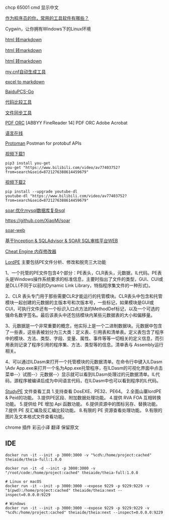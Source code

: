 chcp 65001 cmd 显示中文

[作为程序员的你，常用的工具软件有哪些？](https://www.zhihu.com/question/22867411/answer/923997976)

Cygwin，让你拥有Windows下的Linux环境

[html 转markdown](https://tool.lu/markdown/) 

[html 转markdown](https://github.com/domchristie/turndown )

[html 转markdown](http://domchristie.github.io/turndown/)

[my.cnf自动生成工具](https://imysql.com/my-cnf-wizard.html)

[excel to markdown](http://www.tablesgenerator.com/markdown_tables)

[BaiduPCS-Go](https://github.com/iikira/BaiduPCS-Go)

[代码比较工具](https://blog.csdn.net/yueliang2100/article/details/82190257)

[文件同步工具](https://freefilesync.org/)

[PDF ORC](https://lightpdf.com/zh/ocr)
[ABBYY FineReader 14] PDF ORC
Adobe Acrobat

[语言在线](https://repl.it/languages)

[Protoman](https://github.com/spluxx/Protoman)
Postman for protobuf APIs

[视频下载1](https://github.com/soimort/you-get)
```
pip3 install you-get
you-get "https://www.bilibili.com/video/av77403752?from=search&seid=8721276388614459679"
```
[视频下载2](https://github.com/ytdl-org/youtube-dl)
```
pip install --upgrade youtube-dl
youtube-dl "https://www.bilibili.com/video/av77403752?from=search&seid=8721276388614459679"
```

[soar:优化mysql数据库复杂sql](https://www.toutiao.com/a6778396540256911884/)

https://github.com/XiaoMi/soar

[soar-web](https://github.com/xiyangxixian/soar-web)

[基于Inception & SQLAdvisor & SOAR SQL审核平台WEB](https://github.com/myide/see)

[Cheat Engine 内存修改器](https://www.cheatengine.org/)

[LordPE](http://www.opdown.com/soft/84659.html) 主要包括PE文件分析、修改和脱壳三大功能

1、一个托管的PE文件包含4个部分：PE表头，CLR表头，元数据，IL代码。PE表头是Windows操作系统要求的标准信息，主要时指出了文件的类型，GUI、CUI或是DLL(不同于以前的Dynamic Link Library，特指程序集文件的一种形式)。

2、CLR 表头专门用于那些需要CLR才能运行的托管模块。CLR表头中包含和托管模块一起创建的元数据的主版本号和次版本号，一些标记，如果模块是GUI或 CUI，可执行文件还有一个标识入口点方法的MethodDef标记，以及一个可选的强命名数字签名。最后该表头中还包括模块内某些元数据表的大小和偏移量。

3、元数据是一个非常重要的概念，他实际上是一个二进制数据块。元数据中包含了一些表，这些表被划分为三大类：定义表、引用表和清单表。定义表包含了程序中的模块、方法、类型、字段、变量、属性、事件等等一切相关的定义信息，而引用表则记录了程序引用的程序集、方法、类型等的信息。清单表与 Assembly运行相关。

4、可以通过ILDasm来打开一个托管模块的元数据清单。在命令行中键入ILDasm \Adv App.exe来打开一个名为App.exe托管程序，在ILDasm的可视化界面中点击菜单--〉试图--〉元数据--〉显示就可以看到ILDasm处理过的元数据清单。IL代码，源程序被编译后成为中间语言代码，在ILDasm中也可以看到程序的IL代码。

[StudyPE]() 文件查看工具
1.支持查看 DosEXE、PE32、PE64。
2.全面山寨lordPE & Peid的功能。
3.提供PE区段、附加数据处理功能。
4.提供 RVA FOA 互相转换功能。
5.提供给 PE 增加 Api 函数功能。
6.提供资源中的图标另存、替换功能。
7.提供 PE 反汇编及反汇编比较功能。
8.有限的 PE 资源查看处理功能。
9.有限的图片及文本格式文件查看功能。

chrome 插件
彩云小译 翻译 保留原文

## IDE 
```
docker run -it --init -p 3000:3000 -v "%cd%:/home/project:cached" theiaide/theia-full:1.0.0

docker run -it -d --init -p 3000:3000 -v "/root/code:/home/project:cached" theiaide/theia-full:1.0.0

# Linux or macOS
docker run -it --init -p 3000:3000 --expose 9229 -p 9229:9229 -v "$(pwd):/home/project:cached" theiaide/theia:next --inspect=0.0.0.0:9229

# Windows
docker run -it --init -p 3000:3000 --expose 9229 -p 9229:9229 -v "%cd%:/home/project:cached" theiaide/theia:next --inspect=0.0.0.0:9229
```